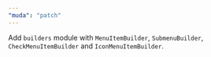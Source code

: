 ```yaml
---
"muda": "patch"
---
```


Add `builders` module with `MenuItemBuilder`, `SubmenuBuilder`, `CheckMenuItemBuilder` and `IconMenuItemBuilder`.
